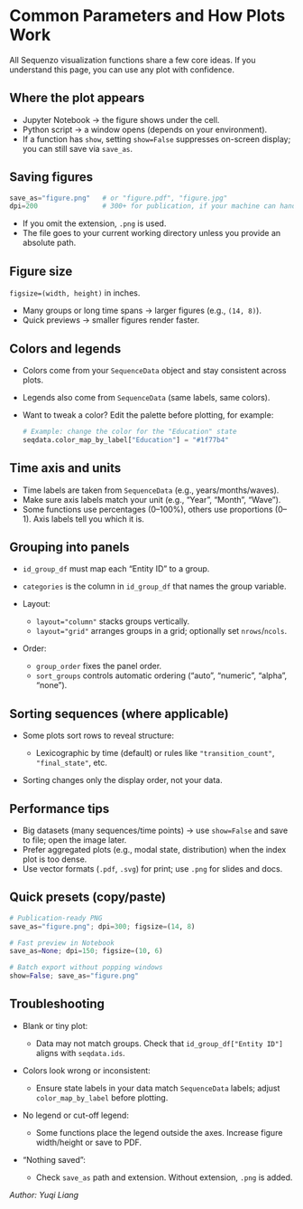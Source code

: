 <!--
 * @Author: Yuqi Liang dawson1900@live.com
 * @Date: 2025-09-12 13:21:00
 * @LastEditors: Yuqi Liang dawson1900@live.com
 * @LastEditTime: 2025-09-12 14:21:44
 * @FilePath: /SequenzoWebsite/docs/en/visualization/introduction.md
 * @Description: 这是默认设置,请设置`customMade`, 打开koroFileHeader查看配置 进行设置: https://github.com/OBKoro1/koro1FileHeader/wiki/%E9%85%8D%E7%BD%AE
-->
# Common Parameters and How Plots Work

All Sequenzo visualization functions share a few core ideas. If you understand this page, you can use any plot with confidence.

## Where the plot appears

* Jupyter Notebook → the figure shows under the cell.
* Python script → a window opens (depends on your environment).
* If a function has `show`, setting `show=False` suppresses on-screen display; you can still save via `save_as`.

## Saving figures

```python
save_as="figure.png"   # or "figure.pdf", "figure.jpg"
dpi=200                # 300+ for publication, if your machine can handle it
```

* If you omit the extension, `.png` is used.
* The file goes to your current working directory unless you provide an absolute path.

## Figure size

`figsize=(width, height)` in inches.

* Many groups or long time spans → larger figures (e.g., `(14, 8)`).
* Quick previews → smaller figures render faster.

## Colors and legends

* Colors come from your `SequenceData` object and stay consistent across plots.
* Legends also come from `SequenceData` (same labels, same colors).
* Want to tweak a color? Edit the palette before plotting, for example:

  ```python
  # Example: change the color for the "Education" state
  seqdata.color_map_by_label["Education"] = "#1f77b4"
  ```

## Time axis and units

* Time labels are taken from `SequenceData` (e.g., years/months/waves).
* Make sure axis labels match your unit (e.g., “Year”, “Month”, “Wave”).
* Some functions use percentages (0–100%), others use proportions (0–1). Axis labels tell you which it is.

## Grouping into panels

* `id_group_df` must map each “Entity ID” to a group.
* `categories` is the column in `id_group_df` that names the group variable.
* Layout:

  * `layout="column"` stacks groups vertically.
  * `layout="grid"` arranges groups in a grid; optionally set `nrows`/`ncols`.
* Order:

  * `group_order` fixes the panel order.
  * `sort_groups` controls automatic ordering (“auto”, “numeric”, “alpha”, “none”).

## Sorting sequences (where applicable)

* Some plots sort rows to reveal structure:

  * Lexicographic by time (default) or rules like `"transition_count"`, `"final_state"`, etc.
* Sorting changes only the display order, not your data.

## Performance tips

* Big datasets (many sequences/time points) → use `show=False` and save to file; open the image later.
* Prefer aggregated plots (e.g., modal state, distribution) when the index plot is too dense.
* Use vector formats (`.pdf`, `.svg`) for print; use `.png` for slides and docs.

## Quick presets (copy/paste)

```python
# Publication-ready PNG
save_as="figure.png"; dpi=300; figsize=(14, 8)

# Fast preview in Notebook
save_as=None; dpi=150; figsize=(10, 6)

# Batch export without popping windows
show=False; save_as="figure.png"
```

## Troubleshooting

* Blank or tiny plot:

  * Data may not match groups. Check that `id_group_df["Entity ID"]` aligns with `seqdata.ids`.
* Colors look wrong or inconsistent:

  * Ensure state labels in your data match `SequenceData` labels; adjust `color_map_by_label` before plotting.
* No legend or cut-off legend:

  * Some functions place the legend outside the axes. Increase figure width/height or save to PDF.
* “Nothing saved”:

  * Check `save_as` path and extension. Without extension, `.png` is added.

*Author: Yuqi Liang*
